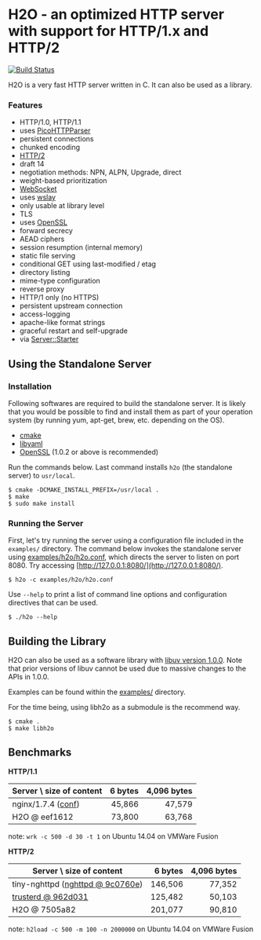 H2O - an optimized HTTP server with support for HTTP/1.x and HTTP/2
===

[![Build Status](https://travis-ci.org/h2o/h2o.svg?branch=master)](https://travis-ci.org/h2o/h2o)

H2O is a very fast HTTP server written in C.  It can also be used as a library.

### Features

- HTTP/1.0, HTTP/1.1
 - uses [PicoHTTPParser](https://github.com/h2o/picohttpparser)
 - persistent connections
 - chunked encoding
- [HTTP/2](http://http2.github.io/)
 - draft 14
 - negotiation methods: NPN, ALPN, Upgrade, direct
 - weight-based prioritization
- [WebSocket](http://www.ietf.org/rfc/rfc6455.txt)
 - uses [wslay](https://github.com/tatsuhiro-t/wslay/)
 - only usable at library level
- TLS
 - uses [OpenSSL](https://www.openssl.org/)
 - forward secrecy
 - AEAD ciphers
 - session resumption (internal memory)
- static file serving
 - conditional GET using last-modified / etag
 - directory listing
 - mime-type configuration
- reverse proxy
 - HTTP/1 only (no HTTPS)
 - persistent upstream connection
- access-logging
 - apache-like format strings
- graceful restart and self-upgrade
 - via [Server::Starter](http://search.cpan.org/~kazuho/Server-Starter-0.17/start_server)

Using the Standalone Server
---

### Installation

Following softwares are required to build the standalone server.  It is likely that you would be possible to find and install them as part of your operation system (by running yum, apt-get, brew, etc. depending on the OS).

- [cmake](http://www.cmake.org/)
- [libyaml](http://pyyaml.org/wiki/LibYAML)
- [OpenSSL](https://www.openssl.org/) (1.0.2 or above is recommended)

Run the commands below.  Last command installs `h2o` (the standalone server) to `usr/local`.

```
$ cmake -DCMAKE_INSTALL_PREFIX=/usr/local .
$ make
$ sudo make install
```

### Running the Server

First, let's try running the server using a configuration file included in the `examples/` directory.  The command below invokes the standalone server using [examples/h2o/h2o.conf](https://github.com/kazuho/h2o/blob/master/examples/h2o/h2o.conf), which directs the server to listen on port 8080.  Try accessing [http://127.0.0.1:8080/](http://127.0.0.1:8080/).

```
$ h2o -c examples/h2o/h2o.conf
```

Use `--help` to print a list of command line options and configuration directives that can be used.

```
$ ./h2o --help
```

Building the Library
---

H2O can also be used as a software library with [libuv version 1.0.0](https://github.com/joyent/libuv).
Note that prior versions of libuv cannot be used due to massive changes to the APIs in 1.0.0.

Examples can be found within the [examples/](https://github.com/kazuho/h2o/blob/master/examples/) directory.

For the time being, using libh2o as a submodule is the recommend way.

```
$ cmake .
$ make libh2o
```

Benchmarks
---

__HTTP/1.1__

|Server \ size of content|6 bytes|4,096 bytes|
|------------------------|------:|----------:|
|nginx/1.7.4 ([conf](https://gist.github.com/kazuho/c9c12021567e3ab83809))            | 45,866|     47,579|
|H2O @ eef1612           | 73,800|     63,768|

note: `wrk -c 500 -d 30 -t 1` on Ubuntu 14.04 on VMWare Fusion

__HTTP/2__

|Server \ size of content|6 bytes|4,096 bytes|
|------------------------|------:|----------:|
|tiny-nghttpd ([nghttpd @ 9c0760e](https://github.com/tatsuhiro-t/nghttp2/)) |146,506|77,352|
|[trusterd @ 962d031](https://github.com/matsumoto-r/trusterd) |125,482|50,103|
|H2O @ 7505a82           |201,077|     90,810|

note: `h2load -c 500 -m 100 -n 2000000` on Ubuntu 14.04 on VMWare Fusion
